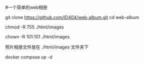 #一个简单的web相册

git clone https://github.com/ID404/web-album.git
cd web-album

chmod -R 755 ./html/images

chown -R 101:101 ./html/images


照片相册文件放在 ./html/images 文件夹下

docker compose up -d

